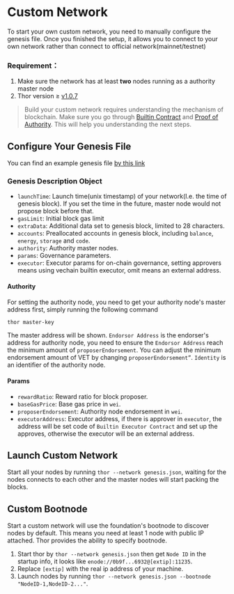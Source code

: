 # Custom Network

To start your own custom network, you need to manually configure the genesis file. Once you finished the setup, it allows you to connect to your own network rather than connect to official network(mainnet/testnet)

### Requirement：

1. Make sure the network has at least **two** nodes running as a authority master node
2. Thor version ≥ [v1.0.7](https://github.com/vechain/thor/releases/tag/v1.0.7)

> Build your custom network requires understanding the mechanism of blockchain. Make sure you go through [Builtin Contract](#built-in\contracts) and [Proof of Authority](#proof\of\authority). This will help you understanding the next steps.


## Configure Your Genesis File

You can find an example genesis file [by this link](https://github.com/vechain/thor/blob/master/genesis/example.json)

### Genesis Description Object

+ `launchTime`: Launch time(unix timestamp) of your network(I.e. the time of genesis block). If you set the time in the future, master node would not propose block before that.
+ `gasLimit`: Initial block gas limit
+ `extraData`: Additional data set to genesis block, limited to 28 characters.
+ `accounts`: Preallocated accounts in genesis block, including `balance`, `energy`, `storage` and `code`.
+ `authority`: Authority master nodes.
+ `params`: Governance parameters.
+ `executor`: Executor params for on-chain governance, setting approvers means using vechain builtin executor, omit means an external address.

#### Authority

For setting the authority node, you need to get your authority node's master address first, simply running the following command

``` bash
thor master-key
``` 

The master address will be shown. `Endorsor Address` is the endorser's address for authority node, you need to ensure the `Endorsor Address`  reach the minimum amount of `proposerEndorsement`. You can adjust the minimum endorsement amount of VET by changing `proposerEndorsement”`. `Identity` is an identifier of the authority node.

#### Params

- `rewardRatio`: Reward ratio for block proposer.
- `baseGasPrice`: Base gas price in `wei`.
- `proposerEndorsement`: Authority node endorsement in `wei`.
- `executorAddress`: Executor address, if there is approver in `executor`, the address will be set code of `Builtin Executor Contract` and set up the approves, otherwise the executor will be an external address.

## Launch Custom Network 

Start all your nodes by running `thor --network genesis.json`, waiting for the nodes connects to each other and the master nodes will start packing the blocks.

## Custom Bootnode

Start a custom network will use the foundation's bootnode to discover nodes by default. This means you need at least 1 node with public IP attached. Thor provides the ability to specify bootnode.

1. Start thor by `thor --network genesis.json` then get `Node ID` in the startup info, it looks like `enode://0b9f...6932@[extip]:11235`.
2. Replace `[extip]` with the real ip address of your machine.
3. Launch nodes by running `thor --network genesis.json --bootnode "NodeID-1,NodeID-2..."`.

